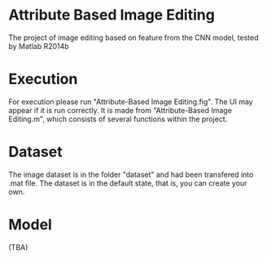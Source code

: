 # Attribute Based Image Editing
The project of image editing based on feature from the CNN model, tested by Matlab R2014b

# Execution
For execution please run "Attribute-Based Image Editing.fig". The UI may appear if it is run correctly. It is made from "Attribute-Based Image Editing.m", which consists of several functions within the project.

# Dataset
The image dataset is in the folder "dataset" and had been transfered into .mat file. The dataset is in the default state, that is, you can create your own.

# Model
(TBA)
